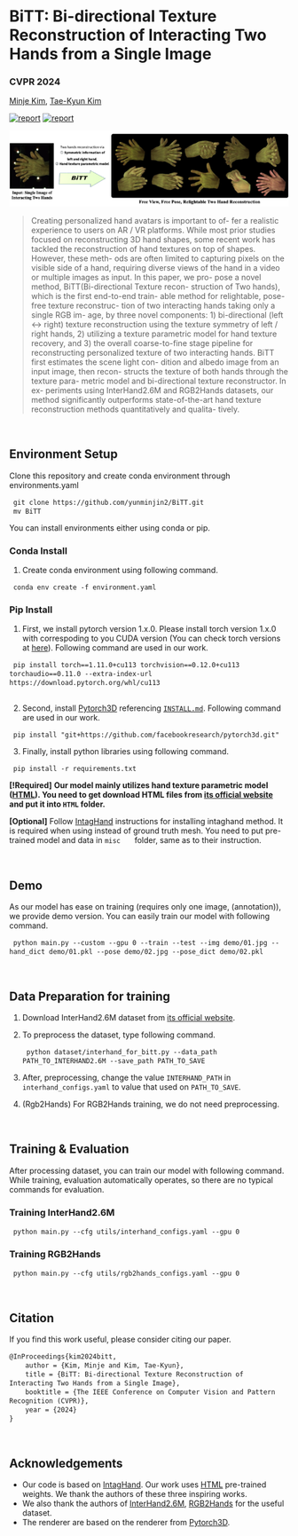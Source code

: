 # BiTT: Bi-directional Texture Reconstruction of Interacting Two Hands from a Single Image
### CVPR 2024


[Minje Kim](https://yunminjin2.github.io), [Tae-Kyun Kim](https://sites.google.com/view/tkkim/home)

[![report](https://img.shields.io/badge/Project-Page-blue)](https://yunminjin2.github.io/projects/bitt/)
[![report](https://img.shields.io/badge/ArXiv-Paper-red)](https://arxiv.org/pdf/2403.08262.pdf)
<p align='center'>
    <img src='assets/Teaser.png'/>
</p>

> Creating personalized hand avatars is important to of- fer a realistic experience to users on AR / VR platforms. While most prior studies focused on reconstructing 3D hand shapes, some recent work has tackled the reconstruction of hand textures on top of shapes. However, these meth- ods are often limited to capturing pixels on the visible side of a hand, requiring diverse views of the hand in a video or multiple images as input. In this paper, we pro- pose a novel method, BiTT(Bi-directional Texture recon- struction of Two hands), which is the first end-to-end train- able method for relightable, pose-free texture reconstruc- tion of two interacting hands taking only a single RGB im- age, by three novel components: 1) bi-directional (left ↔ right) texture reconstruction using the texture symmetry of left / right hands, 2) utilizing a texture parametric model for hand texture recovery, and 3) the overall coarse-to-fine stage pipeline for reconstructing personalized texture of two interacting hands. BiTT first estimates the scene light con- dition and albedo image from an input image, then recon- structs the texture of both hands through the texture para- metric model and bi-directional texture reconstructor. In ex- periments using InterHand2.6M and RGB2Hands datasets, our method significantly outperforms state-of-the-art hand texture reconstruction methods quantitatively and qualita-
tively. 

&nbsp;

## Environment Setup

Clone this repository and create conda environment through environments.yaml
<pre><code> git clone https://github.com/yunminjin2/BiTT.git
 mv BiTT </code></pre>

You can install environments either using conda or pip.

### Conda Install
1. Create conda environment using following command.
<pre><code> conda env create -f environment.yaml </code></pre>


### Pip Install
1. First, we install pytorch version 1.x.0. Please install torch version 1.x.0 with correspoding to you CUDA version (You can check torch versions at [here](https://pytorch.org/get-started/previous-versions/)). Following command are used in our work. 
<pre><code> pip install torch==1.11.0+cu113 torchvision==0.12.0+cu113 torchaudio==0.11.0 --extra-index-url https://download.pytorch.org/whl/cu113
 </code></pre>

2. Second, install [Pytorch3D](https://pytorch3d.org/) referencing [`INSTALL.md`](https://github.com/facebookresearch/pytorch3d/blob/main/INSTALL.md). Following command are used in our work. 
<pre><code> pip install "git+https://github.com/facebookresearch/pytorch3d.git"</code></pre>

3. Finally, install python libraries using following command.
<pre><code> pip install -r requirements.txt</code></pre>


**[!Required]** <b>Our model mainly utilizes hand texture parametric model ([HTML](https://handtracker.mpi-inf.mpg.de/projects/HandTextureModel/)). You need to get download HTML files from [its official website](https://handtracker.mpi-inf.mpg.de/projects/HandTextureModel/) and put it into `HTML` folder. </b>

**[Optional]** Follow [IntagHand](https://github.com/Dw1010/IntagHand.git) instructions for installing intaghand method. It is required when using instead of ground truth mesh. You need to put pre-trained model and data in `misc   ` folder, same as to their instruction.

&nbsp;

## Demo

As our model has ease on training (requires only one image, (annotation)), we provide demo version. You can easily train our model with following command. 

<pre><code> python main.py --custom --gpu 0 --train --test --img demo/01.jpg --hand_dict demo/01.pkl --pose demo/02.jpg --pose_dict demo/02.pkl </code></pre>



&nbsp;

## Data Preparation for training

1. Download InterHand2.6M dataset from [its official website](https://mks0601.github.io/InterHand2.6M/). 
2. To preprocess the dataset, type following command. 
    <pre><code> python dataset/interhand_for_bitt.py --data_path PATH_TO_INTERHAND2.6M --save_path PATH_TO_SAVE </code></pre>
3. After, preprocessing, change the value `INTERHAND_PATH` in `interhand_configs.yaml` to value that used on `PATH_TO_SAVE`.

4. (Rgb2Hands) For RGB2Hands training, we do not need preprocessing. 

&nbsp;

## Training & Evaluation
After processing dataset, you can train our model with following command. While training, evaluation automatically operates, so there are no typical commands for evaluation.

### Training InterHand2.6M
<pre><code> python main.py --cfg utils/interhand_configs.yaml --gpu 0 </code></pre>

### Training RGB2Hands
<pre><code> python main.py --cfg utils/rgb2hands_configs.yaml --gpu 0 </code></pre>

&nbsp;


## Citation

If you find this work useful, please consider citing our paper.

```
@InProceedings{kim2024bitt,
    author = {Kim, Minje and Kim, Tae-Kyun},
    title = {BiTT: Bi-directional Texture Reconstruction of Interacting Two Hands from a Single Image},
    booktitle = {The IEEE Conference on Computer Vision and Pattern Recognition (CVPR)},
    year = {2024}
}
```

&nbsp;

## Acknowledgements
 - Our code is based on [IntagHand](https://github.com/Dw1010/IntagHand). Our work uses [HTML](https://handtracker.mpi-inf.mpg.de/projects/HandTextureModel/) pre-trained weights. We thank the authors of these three inspiring works.
 - We also thank the authors of [InterHand2.6M](https://mks0601.github.io/InterHand2.6M/), [RGB2Hands](https://handtracker.mpi-inf.mpg.de/projects/RGB2Hands/Benchmark/RGB2HandsBenchmark.htm) for the useful dataset.
 - The renderer are based on the renderer from [Pytorch3D](https://pytorch3d.org/). 